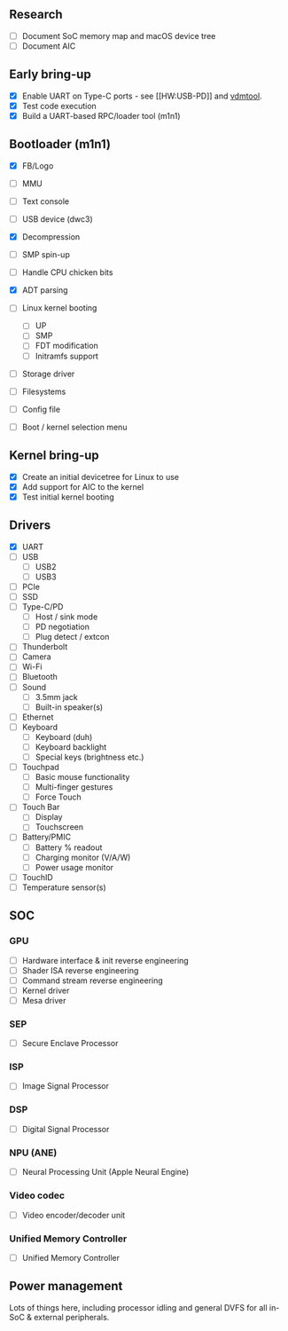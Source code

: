 ## Research
* [ ] Document SoC memory map and macOS device tree
* [ ] Document AIC

## Early bring-up

* [x] Enable UART on Type-C ports - see [[HW:USB-PD]] and [vdmtool](https://github.com/AsahiLinux/vdmtool).
* [x] Test code execution
* [x] Build a UART-based RPC/loader tool (m1n1)

## Bootloader (m1n1)
* [x] FB/Logo
* [ ] MMU
* [ ] Text console
* [ ] USB device (dwc3)
* [x] Decompression
* [ ] SMP spin-up
* [ ] Handle CPU chicken bits
* [x] ADT parsing
* [ ] Linux kernel booting
  * [ ] UP
  * [ ] SMP
  * [ ] FDT modification
  * [ ] Initramfs support
* [ ] Storage driver
* [ ] Filesystems
* [ ] Config file
* [ ] Boot / kernel selection menu


## Kernel bring-up

* [x] Create an initial devicetree for Linux to use
* [x] Add support for AIC to the kernel
* [x] Test initial kernel booting

## Drivers
* [x] UART
* [ ] USB
  * [ ] USB2
  * [ ] USB3
* [ ] PCIe
* [ ] SSD
* [ ] Type-C/PD
  * [ ] Host / sink mode
  * [ ] PD negotiation
  * [ ] Plug detect / extcon
* [ ] Thunderbolt
* [ ] Camera
* [ ] Wi-Fi
* [ ] Bluetooth
* [ ] Sound
  * [ ] 3.5mm jack
  * [ ] Built-in speaker(s)
* [ ] Ethernet
* [ ] Keyboard
  * [ ] Keyboard (duh)
  * [ ] Keyboard backlight
  * [ ] Special keys (brightness etc.)
* [ ] Touchpad
  * [ ] Basic mouse functionality
  * [ ] Multi-finger gestures
  * [ ] Force Touch
* [ ] Touch Bar
  * [ ] Display
  * [ ] Touchscreen
* [ ] Battery/PMIC
  * [ ] Battery % readout
  * [ ] Charging monitor (V/A/W)
  * [ ] Power usage monitor
* [ ] TouchID
* [ ] Temperature sensor(s)

## SOC
### GPU
* [ ] Hardware interface & init reverse engineering
* [ ] Shader ISA reverse engineering
* [ ] Command stream reverse engineering
* [ ] Kernel driver
* [ ] Mesa driver
### SEP
* [ ] Secure Enclave Processor
### ISP
* [ ] Image Signal Processor
### DSP
* [ ] Digital Signal Processor
### NPU (ANE)
* [ ] Neural Processing Unit (Apple Neural Engine)
### Video codec
* [ ] Video encoder/decoder unit
### Unified Memory Controller
* [ ] Unified Memory Controller

## Power management
Lots of things here, including processor idling and general DVFS for all in-SoC & external peripherals.
